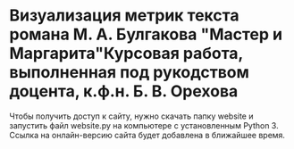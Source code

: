 # Визуализация метрик текста романа М. А. Булгакова "Мастер и Маргарита"Курсовая работа, выполненная под рукодством доцента, к.ф.н. Б. В. Орехова
Чтобы получить доступ к сайту, нужно скачать папку website и запустить файл website.py на компьютере с установленным Python 3.
Ссылка на онлайн-версию сайта будет добавлена в ближайшее время.
